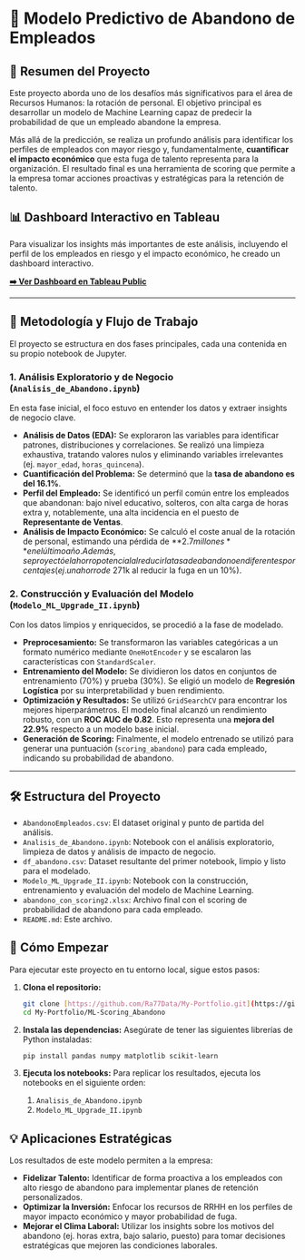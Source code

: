 # 🤖 Modelo Predictivo de Abandono de Empleados

## 📜 Resumen del Proyecto

Este proyecto aborda uno de los desafíos más significativos para el área de Recursos Humanos: la rotación de personal. El objetivo principal es desarrollar un modelo de Machine Learning capaz de predecir la probabilidad de que un empleado abandone la empresa.

Más allá de la predicción, se realiza un profundo análisis para identificar los perfiles de empleados con mayor riesgo y, fundamentalmente, **cuantificar el impacto económico** que esta fuga de talento representa para la organización. El resultado final es una herramienta de scoring que permite a la empresa tomar acciones proactivas y estratégicas para la retención de talento.

## 📊 Dashboard Interactivo en Tableau

Para visualizar los insights más importantes de este análisis, incluyendo el perfil de los empleados en riesgo y el impacto económico, he creado un dashboard interactivo.

**[➡️ Ver Dashboard en Tableau Public](https://public.tableau.com/app/profile/cesar.martin.gonzalez/viz/DashboardEmpleadosenRiesgo/Dashboard1)**

---

## 🚀 Metodología y Flujo de Trabajo

El proyecto se estructura en dos fases principales, cada una contenida en su propio notebook de Jupyter.

### 1. Análisis Exploratorio y de Negocio (`Analisis_de_Abandono.ipynb`)

En esta fase inicial, el foco estuvo en entender los datos y extraer insights de negocio clave.

* **Análisis de Datos (EDA):** Se exploraron las variables para identificar patrones, distribuciones y correlaciones. Se realizó una limpieza exhaustiva, tratando valores nulos y eliminando variables irrelevantes (ej. `mayor_edad`, `horas_quincena`).
* **Cuantificación del Problema:** Se determinó que la **tasa de abandono es del 16.1%**.
* **Perfil del Empleado:** Se identificó un perfil común entre los empleados que abandonan: bajo nivel educativo, solteros, con alta carga de horas extra y, notablemente, una alta incidencia en el puesto de **Representante de Ventas**.
* **Análisis de Impacto Económico:** Se calculó el coste anual de la rotación de personal, estimando una pérdida de **$2.7 millones** en el último año. Además, se proyectó el ahorro potencial al reducir la tasa de abandono en diferentes porcentajes (ej. un ahorro de ~$271k al reducir la fuga en un 10%).

### 2. Construcción y Evaluación del Modelo (`Modelo_ML_Upgrade_II.ipynb`)

Con los datos limpios y enriquecidos, se procedió a la fase de modelado.

* **Preprocesamiento:** Se transformaron las variables categóricas a un formato numérico mediante `OneHotEncoder` y se escalaron las características con `StandardScaler`.
* **Entrenamiento del Modelo:** Se dividieron los datos en conjuntos de entrenamiento (70%) y prueba (30%). Se eligió un modelo de **Regresión Logística** por su interpretabilidad y buen rendimiento.
* **Optimización y Resultados:** Se utilizó `GridSearchCV` para encontrar los mejores hiperparámetros. El modelo final alcanzó un rendimiento robusto, con un **ROC AUC de 0.82**. Esto representa una **mejora del 22.9%** respecto a un modelo base inicial.
* **Generación de Scoring:** Finalmente, el modelo entrenado se utilizó para generar una puntuación (`scoring_abandono`) para cada empleado, indicando su probabilidad de abandono.

---

## 🛠️ Estructura del Proyecto

* `AbandonoEmpleados.csv`: El dataset original y punto de partida del análisis.
* `Analisis_de_Abandono.ipynb`: Notebook con el análisis exploratorio, limpieza de datos y análisis de impacto de negocio.
* `df_abandono.csv`: Dataset resultante del primer notebook, limpio y listo para el modelado.
* `Modelo_ML_Upgrade_II.ipynb`: Notebook con la construcción, entrenamiento y evaluación del modelo de Machine Learning.
* `abandono_con_scoring2.xlsx`: Archivo final con el scoring de probabilidad de abandono para cada empleado.
* `README.md`: Este archivo.

## 🚀 Cómo Empezar

Para ejecutar este proyecto en tu entorno local, sigue estos pasos:

1.  **Clona el repositorio:**
    ```bash
    git clone [https://github.com/Ra77Data/My-Portfolio.git](https://github.com/Ra77Data/My-Portfolio.git)
    cd My-Portfolio/ML-Scoring_Abandono
    ```

2.  **Instala las dependencias:**
    Asegúrate de tener las siguientes librerías de Python instaladas:
    ```bash
    pip install pandas numpy matplotlib scikit-learn
    ```

3.  **Ejecuta los notebooks:**
    Para replicar los resultados, ejecuta los notebooks en el siguiente orden:
    1.  `Analisis_de_Abandono.ipynb`
    2.  `Modelo_ML_Upgrade_II.ipynb`

## 💡 Aplicaciones Estratégicas

Los resultados de este modelo permiten a la empresa:

* **Fidelizar Talento:** Identificar de forma proactiva a los empleados con alto riesgo de abandono para implementar planes de retención personalizados.
* **Optimizar la Inversión:** Enfocar los recursos de RRHH en los perfiles de mayor impacto económico y mayor probabilidad de fuga.
* **Mejorar el Clima Laboral:** Utilizar los insights sobre los motivos del abandono (ej. horas extra, bajo salario, puesto) para tomar decisiones estratégicas que mejoren las condiciones laborales.

